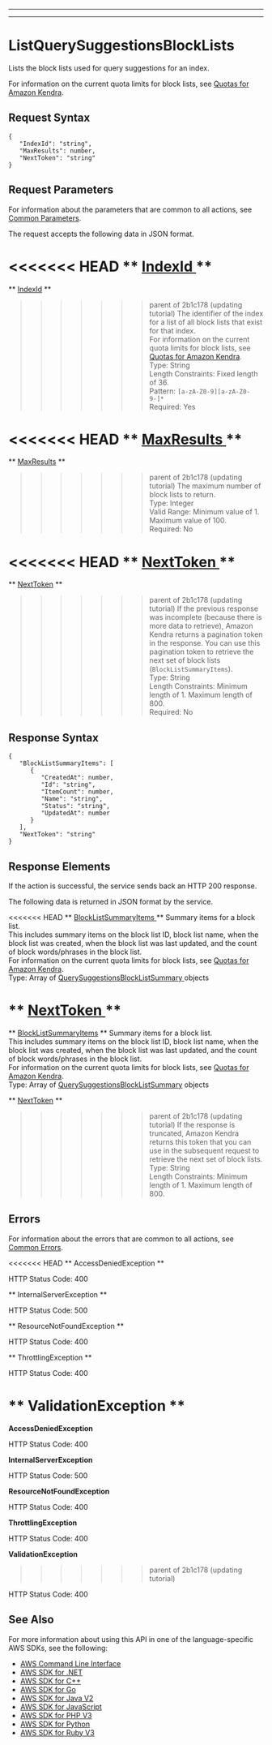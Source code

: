--------

--------

# ListQuerySuggestionsBlockLists<a name="API_ListQuerySuggestionsBlockLists"></a>

Lists the block lists used for query suggestions for an index\.

For information on the current quota limits for block lists, see [Quotas for Amazon Kendra](https://docs.aws.amazon.com/kendra/latest/dg/quotas.html)\.

## Request Syntax<a name="API_ListQuerySuggestionsBlockLists_RequestSyntax"></a>

```
{
   "IndexId": "string",
   "MaxResults": number,
   "NextToken": "string"
}
```

## Request Parameters<a name="API_ListQuerySuggestionsBlockLists_RequestParameters"></a>

For information about the parameters that are common to all actions, see [Common Parameters](CommonParameters.md)\.

The request accepts the following data in JSON format\.

<<<<<<< HEAD
 ** [ IndexId ](#API_ListQuerySuggestionsBlockLists_RequestSyntax) **   <a name="Kendra-ListQuerySuggestionsBlockLists-request-IndexId"></a>
=======
 ** [IndexId](#API_ListQuerySuggestionsBlockLists_RequestSyntax) **   <a name="Kendra-ListQuerySuggestionsBlockLists-request-IndexId"></a>
>>>>>>> parent of 2b1c178 (updating tutorial)
The identifier of the index for a list of all block lists that exist for that index\.  
For information on the current quota limits for block lists, see [Quotas for Amazon Kendra](https://docs.aws.amazon.com/kendra/latest/dg/quotas.html)\.  
Type: String  
Length Constraints: Fixed length of 36\.  
Pattern: `[a-zA-Z0-9][a-zA-Z0-9-]*`   
Required: Yes

<<<<<<< HEAD
 ** [ MaxResults ](#API_ListQuerySuggestionsBlockLists_RequestSyntax) **   <a name="Kendra-ListQuerySuggestionsBlockLists-request-MaxResults"></a>
=======
 ** [MaxResults](#API_ListQuerySuggestionsBlockLists_RequestSyntax) **   <a name="Kendra-ListQuerySuggestionsBlockLists-request-MaxResults"></a>
>>>>>>> parent of 2b1c178 (updating tutorial)
The maximum number of block lists to return\.  
Type: Integer  
Valid Range: Minimum value of 1\. Maximum value of 100\.  
Required: No

<<<<<<< HEAD
 ** [ NextToken ](#API_ListQuerySuggestionsBlockLists_RequestSyntax) **   <a name="Kendra-ListQuerySuggestionsBlockLists-request-NextToken"></a>
=======
 ** [NextToken](#API_ListQuerySuggestionsBlockLists_RequestSyntax) **   <a name="Kendra-ListQuerySuggestionsBlockLists-request-NextToken"></a>
>>>>>>> parent of 2b1c178 (updating tutorial)
If the previous response was incomplete \(because there is more data to retrieve\), Amazon Kendra returns a pagination token in the response\. You can use this pagination token to retrieve the next set of block lists \(`BlockListSummaryItems`\)\.  
Type: String  
Length Constraints: Minimum length of 1\. Maximum length of 800\.  
Required: No

## Response Syntax<a name="API_ListQuerySuggestionsBlockLists_ResponseSyntax"></a>

```
{
   "BlockListSummaryItems": [ 
      { 
         "CreatedAt": number,
         "Id": "string",
         "ItemCount": number,
         "Name": "string",
         "Status": "string",
         "UpdatedAt": number
      }
   ],
   "NextToken": "string"
}
```

## Response Elements<a name="API_ListQuerySuggestionsBlockLists_ResponseElements"></a>

If the action is successful, the service sends back an HTTP 200 response\.

The following data is returned in JSON format by the service\.

<<<<<<< HEAD
 ** [ BlockListSummaryItems ](#API_ListQuerySuggestionsBlockLists_ResponseSyntax) **   <a name="Kendra-ListQuerySuggestionsBlockLists-response-BlockListSummaryItems"></a>
Summary items for a block list\.  
This includes summary items on the block list ID, block list name, when the block list was created, when the block list was last updated, and the count of block words/phrases in the block list\.  
For information on the current quota limits for block lists, see [Quotas for Amazon Kendra](https://docs.aws.amazon.com/kendra/latest/dg/quotas.html)\.  
Type: Array of [ QuerySuggestionsBlockListSummary ](API_QuerySuggestionsBlockListSummary.md) objects

 ** [ NextToken ](#API_ListQuerySuggestionsBlockLists_ResponseSyntax) **   <a name="Kendra-ListQuerySuggestionsBlockLists-response-NextToken"></a>
=======
 ** [BlockListSummaryItems](#API_ListQuerySuggestionsBlockLists_ResponseSyntax) **   <a name="Kendra-ListQuerySuggestionsBlockLists-response-BlockListSummaryItems"></a>
Summary items for a block list\.  
This includes summary items on the block list ID, block list name, when the block list was created, when the block list was last updated, and the count of block words/phrases in the block list\.  
For information on the current quota limits for block lists, see [Quotas for Amazon Kendra](https://docs.aws.amazon.com/kendra/latest/dg/quotas.html)\.  
Type: Array of [QuerySuggestionsBlockListSummary](API_QuerySuggestionsBlockListSummary.md) objects

 ** [NextToken](#API_ListQuerySuggestionsBlockLists_ResponseSyntax) **   <a name="Kendra-ListQuerySuggestionsBlockLists-response-NextToken"></a>
>>>>>>> parent of 2b1c178 (updating tutorial)
If the response is truncated, Amazon Kendra returns this token that you can use in the subsequent request to retrieve the next set of block lists\.  
Type: String  
Length Constraints: Minimum length of 1\. Maximum length of 800\.

## Errors<a name="API_ListQuerySuggestionsBlockLists_Errors"></a>

For information about the errors that are common to all actions, see [Common Errors](CommonErrors.md)\.

<<<<<<< HEAD
 ** AccessDeniedException **   
  
HTTP Status Code: 400

 ** InternalServerException **   
  
HTTP Status Code: 500

 ** ResourceNotFoundException **   
  
HTTP Status Code: 400

 ** ThrottlingException **   
  
HTTP Status Code: 400

 ** ValidationException **   
=======
 **AccessDeniedException**   
  
HTTP Status Code: 400

 **InternalServerException**   
  
HTTP Status Code: 500

 **ResourceNotFoundException**   
  
HTTP Status Code: 400

 **ThrottlingException**   
  
HTTP Status Code: 400

 **ValidationException**   
>>>>>>> parent of 2b1c178 (updating tutorial)
  
HTTP Status Code: 400

## See Also<a name="API_ListQuerySuggestionsBlockLists_SeeAlso"></a>

For more information about using this API in one of the language\-specific AWS SDKs, see the following:
+  [ AWS Command Line Interface](https://docs.aws.amazon.com/goto/aws-cli/kendra-2019-02-03/ListQuerySuggestionsBlockLists) 
+  [ AWS SDK for \.NET](https://docs.aws.amazon.com/goto/DotNetSDKV3/kendra-2019-02-03/ListQuerySuggestionsBlockLists) 
+  [ AWS SDK for C\+\+](https://docs.aws.amazon.com/goto/SdkForCpp/kendra-2019-02-03/ListQuerySuggestionsBlockLists) 
+  [ AWS SDK for Go](https://docs.aws.amazon.com/goto/SdkForGoV1/kendra-2019-02-03/ListQuerySuggestionsBlockLists) 
+  [ AWS SDK for Java V2](https://docs.aws.amazon.com/goto/SdkForJavaV2/kendra-2019-02-03/ListQuerySuggestionsBlockLists) 
+  [ AWS SDK for JavaScript](https://docs.aws.amazon.com/goto/AWSJavaScriptSDK/kendra-2019-02-03/ListQuerySuggestionsBlockLists) 
+  [ AWS SDK for PHP V3](https://docs.aws.amazon.com/goto/SdkForPHPV3/kendra-2019-02-03/ListQuerySuggestionsBlockLists) 
+  [ AWS SDK for Python](https://docs.aws.amazon.com/goto/boto3/kendra-2019-02-03/ListQuerySuggestionsBlockLists) 
+  [ AWS SDK for Ruby V3](https://docs.aws.amazon.com/goto/SdkForRubyV3/kendra-2019-02-03/ListQuerySuggestionsBlockLists) 